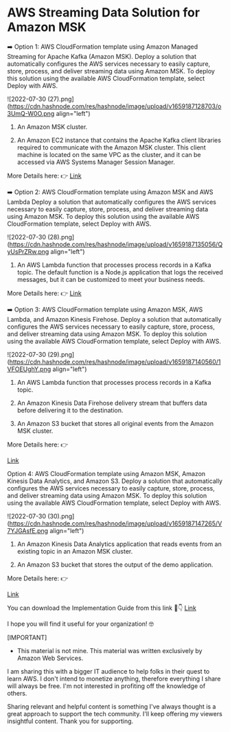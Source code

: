 # AWS Streaming Data Solution for Amazon MSK

➡️ Option 1: AWS CloudFormation template using Amazon Managed Streaming for Apache Kafka (Amazon MSK). Deploy a solution that automatically configures the AWS services necessary to easily capture, store, process, and deliver streaming data using Amazon MSK. To deploy this solution using the available AWS CloudFormation template, select Deploy with AWS.


![2022-07-30 (27).png](https://cdn.hashnode.com/res/hashnode/image/upload/v1659187128703/o3UmQ-W0O.png align="left")

1) An Amazon MSK cluster.

2) An Amazon EC2 instance that contains the Apache Kafka client libraries required to
communicate with the Amazon MSK cluster. This client machine is located on the
same VPC as the cluster, and it can be accessed via AWS Systems Manager Session
Manager.

More Details here: 👉
[Link](https://docs.aws.amazon.com/solutions/latest/aws-streaming-data-solution-for-amazon-msk/welcome.html?campaign=sol-rad-cta&trk=https//d1.awsstatic.com/architecture-diagrams/ArchitectureDiagrams/aws-streaming-data-solution-for-amazon-msk-sol.pdf) 

➡️ Option 2: AWS CloudFormation template using Amazon MSK and AWS Lambda
Deploy a solution that automatically configures the AWS services necessary to easily capture, store, process, and deliver streaming data using Amazon MSK. To deploy this solution using the available AWS CloudFormation template, select Deploy with AWS.

![2022-07-30 (28).png](https://cdn.hashnode.com/res/hashnode/image/upload/v1659187135056/QyUsPrZRw.png align="left")

1) An AWS Lambda function that processes process records in a Kafka topic. The default
function is a Node.js application that logs the received messages, but it can be
customized to meet your business needs.

More Details here: 👉
[Link](https://docs.aws.amazon.com/solutions/latest/aws-streaming-data-solution-for-amazon-msk/welcome.html?campaign=sol-rad-cta&trk=https//d1.awsstatic.com/architecture-diagrams/ArchitectureDiagrams/aws-streaming-data-solution-for-amazon-msk-sol.pdf) 

➡️ Option 3: AWS CloudFormation template using Amazon MSK, AWS Lambda, and Amazon Kinesis Firehose. Deploy a solution that automatically configures the AWS services necessary to easily capture, store, process, and deliver streaming data using Amazon MSK. To deploy this solution using the available AWS CloudFormation template, select Deploy with AWS.

![2022-07-30 (29).png](https://cdn.hashnode.com/res/hashnode/image/upload/v1659187140560/1VFOEUghY.png align="left")

1) An AWS Lambda function that processes process records in a Kafka topic.

2) An Amazon Kinesis Data Firehose delivery stream that buffers data before delivering it
to the destination.
3) An Amazon S3 bucket that stores all original events from the Amazon MSK
cluster.

More Details here: 👉

[Link](https://docs.aws.amazon.com/solutions/latest/aws-streaming-data-solution-for-amazon-msk/welcome.html?campaign=sol-rad-cta&trk=https//d1.awsstatic.com/architecture-diagrams/ArchitectureDiagrams/aws-streaming-data-solution-for-amazon-msk-sol.pdf) 

Option 4: AWS CloudFormation template using Amazon MSK, Amazon Kinesis Data Analytics, and Amazon S3. Deploy a solution that automatically configures the AWS services necessary to easily capture, store, process, and deliver streaming data using Amazon MSK. To deploy this solution using the available AWS CloudFormation template, select Deploy with AWS.

![2022-07-30 (30).png](https://cdn.hashnode.com/res/hashnode/image/upload/v1659187147265/V7YJGAsfE.png align="left")

1) An Amazon Kinesis Data Analytics application that reads events from an
existing topic in an Amazon MSK cluster.

2) An Amazon S3 bucket that stores the output of the demo application.

More Details here: 👉

[Link](https://docs.aws.amazon.com/solutions/latest/aws-streaming-data-solution-for-amazon-msk/welcome.html?campaign=sol-rad-cta&trk=https//d1.awsstatic.com/architecture-diagrams/ArchitectureDiagrams/aws-streaming-data-solution-for-amazon-msk-sol.pdf)

You can download the Implementation Guide from this link 👀👇
[Link](https://d1.awsstatic.com/architecture-diagrams/ArchitectureDiagrams/aws-streaming-data-solution-for-amazon-msk-sol.pdf?did=wp_card&trk=wp_card)  

I hope you will find it useful for your organization! 🤓

[IMPORTANT]
- This material is not mine. This material was written exclusively by Amazon Web Services.

I am sharing this with a bigger IT audience to help folks in their quest to learn AWS. I don't intend to monetize anything, therefore everything I share will always be free. I'm not interested in profiting off the knowledge of others.

Sharing relevant and helpful content is something I've always thought is a great approach to support the tech community. I'll keep offering my viewers insightful content. Thank you for supporting.